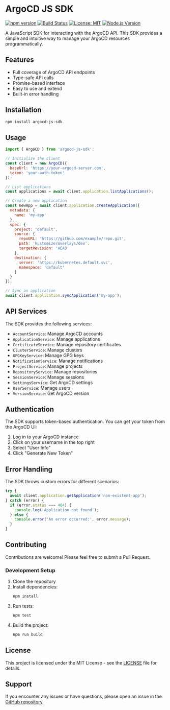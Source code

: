 # ArgoCD JS SDK

[![npm version](https://badge.fury.io/js/argocd-js-sdk.svg)](https://badge.fury.io/js/argocd-js-sdk)
[![Build Status](https://github.com/8grams/argocd-js-sdk/workflows/NPM%20Publish/badge.svg)](https://github.com/8grams/argocd-js-sdk/actions)
[![License: MIT](https://img.shields.io/badge/License-MIT-yellow.svg)](https://opensource.org/licenses/MIT)
[![Node.js Version](https://img.shields.io/badge/node-%3E%3D14.0.0-brightgreen.svg)](https://nodejs.org/)

A JavaScript SDK for interacting with the ArgoCD API. This SDK provides a simple and intuitive way to manage your ArgoCD resources programmatically.

## Features

- Full coverage of ArgoCD API endpoints
- Type-safe API calls
- Promise-based interface
- Easy to use and extend
- Built-in error handling

## Installation

```bash
npm install argocd-js-sdk
```

## Usage

```javascript
import { ArgoCD } from 'argocd-js-sdk';

// Initialize the client
const client = new ArgoCD({
  baseUrl: 'https://your-argocd-server.com',
  token: 'your-auth-token'
});

// List applications
const applications = await client.application.listApplications();

// Create a new application
const newApp = await client.application.createApplication({
  metadata: {
    name: 'my-app'
  },
  spec: {
    project: 'default',
    source: {
      repoURL: 'https://github.com/example/repo.git',
      path: 'kustomize/overlays/dev',
      targetRevision: 'HEAD'
    },
    destination: {
      server: 'https://kubernetes.default.svc',
      namespace: 'default'
    }
  }
});

// Sync an application
await client.application.syncApplication('my-app');
```

## API Services

The SDK provides the following services:

- `AccountService`: Manage ArgoCD accounts
- `ApplicationService`: Manage applications
- `CertificateService`: Manage repository certificates
- `ClusterService`: Manage clusters
- `GPGKeyService`: Manage GPG keys
- `NotificationService`: Manage notifications
- `ProjectService`: Manage projects
- `RepositoryService`: Manage repositories
- `SessionService`: Manage sessions
- `SettingsService`: Get ArgoCD settings
- `UserService`: Manage users
- `VersionService`: Get ArgoCD version

## Authentication

The SDK supports token-based authentication. You can get your token from the ArgoCD UI:

1. Log in to your ArgoCD instance
2. Click on your username in the top right
3. Select "User Info"
4. Click "Generate New Token"

## Error Handling

The SDK throws custom errors for different scenarios:

```javascript
try {
  await client.application.getApplication('non-existent-app');
} catch (error) {
  if (error.status === 404) {
    console.log('Application not found');
  } else {
    console.error('An error occurred:', error.message);
  }
}
```

## Contributing

Contributions are welcome! Please feel free to submit a Pull Request.

### Development Setup

1. Clone the repository
2. Install dependencies:
   ```bash
   npm install
   ```
3. Run tests:
   ```bash
   npm test
   ```
4. Build the project:
   ```bash
   npm run build
   ```

## License

This project is licensed under the MIT License - see the [LICENSE](LICENSE) file for details.

## Support

If you encounter any issues or have questions, please open an issue in the [GitHub repository](https://github.com/8grams/argocd-js-sdk/issues).

